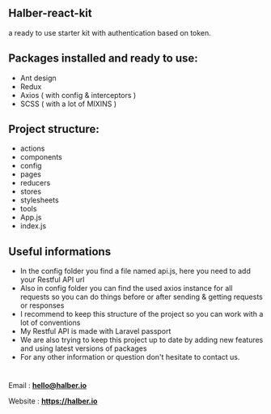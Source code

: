 ## **Halber-react-kit**

a ready to use starter kit with authentication based on token.

## **Packages installed** and ready to use:

- Ant design
- Redux
- Axios ( with config & interceptors )
- SCSS ( with a lot of MIXINS )

## **Project structure:**

- actions
- components
- config
- pages
- reducers
- stores
- stylesheets
- tools
- App.js
- index.js

## **Useful informations**

- In the config folder you find a file named api.js, here you need to add your Restful API url
- Also in config folder you can find the used axios instance for all requests so you can do things before or after sending & getting requests or responses
- I recommend to keep this structure of the project so you can work with a lot of conventions
- My Restful API is made with Laravel passport
- We are also trying to keep this project up to date by adding new features and using latest versions of packages
- For any other information or question don't hesitate to contact us.

#

Email : **hello@halber.io**

Website : **https://halber.io**
